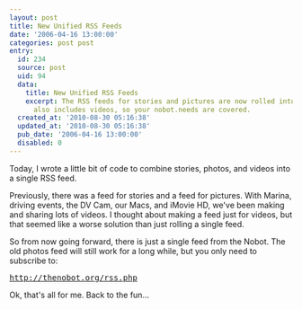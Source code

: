 ```yaml
---
layout: post
title: New Unified RSS Feeds
date: '2006-04-16 13:00:00'
categories: post post
entry:
  id: 234
  source: post
  uid: 94
  data:
    title: New Unified RSS Feeds
    excerpt: The RSS feeds for stories and pictures are now rolled into a single feed.  It
      also includes videos, so your nobot.needs are covered.
  created_at: '2010-08-30 05:16:38'
  updated_at: '2010-08-30 05:16:38'
  pub_date: '2006-04-16 13:00:00'
  disabled: 0
---
```

Today, I wrote a little bit of code to combine stories, photos, and videos into a single RSS feed.

Previously, there was a feed for stories and a feed for pictures.  With Marina, driving events, the DV Cam, our Macs, and iMovie HD, we've been making and sharing lots of videos.  I thought about making a feed just for videos, but that seemed like a worse solution than just rolling a single feed.

So from now going forward, there is just a single feed from the Nobot.  The old photos feed will still work for a long while, but you only need to subscribe to:
<pre>
<a href='http://thenobot.org/rss.php'>http://thenobot.org/rss.php</a>
</pre>

Ok, that's all for me.  Back to the fun...
